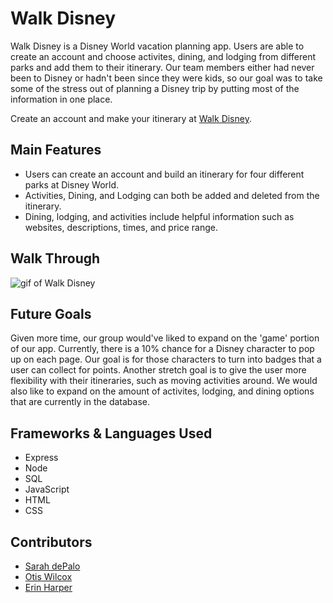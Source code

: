 # Walk Disney 

Walk Disney is a Disney World vacation planning app. Users are able to create an account and choose activites, dining, and lodging from different parks and add them to their itinerary. Our team members either had never been to Disney or hadn't been since they were kids, so our goal was to take some of the stress out of planning a Disney trip by putting most of the information in one place. 

Create an account and make your itinerary at [Walk Disney](https://mouseguide.net/).

## Main Features

* Users can create an account and build an itinerary for four different parks at Disney World. 
* Activities, Dining, and Lodging can both be added and deleted from the itinerary. 
* Dining, lodging, and activities include helpful information such as websites, descriptions, times, and price range.

## Walk Through

![gif of Walk Disney](/public/imgs/walk_disney_recording.gif)

## Future Goals

Given more time, our group would've liked to expand on the 'game' portion of our app. Currently, there is a 10% chance for a Disney character to pop up on each page. Our goal is for those characters to turn into badges that a user can collect for points. Another stretch goal is to give the user more flexibility with their itineraries, such as moving activities around. We would also like to expand on the amount of activites, lodging, and dining options that are currently in the database. 

## Frameworks & Languages Used
* Express
* Node
* SQL
* JavaScript
* HTML
* CSS 

## Contributors

* [Sarah dePalo](https://github.com/sarahdepalo)
* [Otis Wilcox](https://github.com/gtfotis)
* [Erin Harper](https://github.com/emhhd7)
